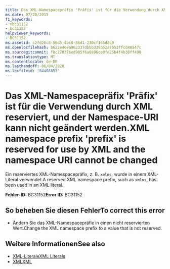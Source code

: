 ```yaml
---
title: Das XML-Namespacepräfix 'Präfix' ist für die Verwendung durch XML reserviert, und der Namespace-URI kann nicht geändert werden.
ms.date: 07/20/2015
f1_keywords:
- vbc31152
- bc31152
helpviewer_keywords:
- BC31152
ms.assetid: c2fd26c8-56d5-4bc0-86d1-230cf165d8c0
ms.openlocfilehash: b622e46ea962337dbbb339b52a7b52ffcd48a47c
ms.sourcegitcommit: f8c270376ed905f6a8896ce0fe25b4f4b38ff498
ms.translationtype: MT
ms.contentlocale: de-DE
ms.lasthandoff: 06/04/2020
ms.locfileid: "84408853"
---
```

# <a name="xml-namespace-prefix-prefix-is-reserved-for-use-by-xml-and-the-namespace-uri-cannot-be-changed"></a><span data-ttu-id="530e3-102">Das XML-Namespacepräfix 'Präfix' ist für die Verwendung durch XML reserviert, und der Namespace-URI kann nicht geändert werden.</span><span class="sxs-lookup"><span data-stu-id="530e3-102">XML namespace prefix 'prefix' is reserved for use by XML and the namespace URI cannot be changed</span></span>
<span data-ttu-id="530e3-103">Ein reserviertes XML-Namespacepräfix, z. B. `xmlns`, wurde in einem XML-Literal verwendet.</span><span class="sxs-lookup"><span data-stu-id="530e3-103">A reserved XML namespace prefix, such as `xmlns`, has been used in an XML literal.</span></span>  
  
 <span data-ttu-id="530e3-104">**Fehler-ID:** BC31152</span><span class="sxs-lookup"><span data-stu-id="530e3-104">**Error ID:** BC31152</span></span>  
  
## <a name="to-correct-this-error"></a><span data-ttu-id="530e3-105">So beheben Sie diesen Fehler</span><span class="sxs-lookup"><span data-stu-id="530e3-105">To correct this error</span></span>  
  
- <span data-ttu-id="530e3-106">Ändern Sie das XML-Namespacepräfix in einen nicht reservierten Wert.</span><span class="sxs-lookup"><span data-stu-id="530e3-106">Change the XML namespace prefix to a value that is not reserved.</span></span>  
  
## <a name="see-also"></a><span data-ttu-id="530e3-107">Weitere Informationen</span><span class="sxs-lookup"><span data-stu-id="530e3-107">See also</span></span>

- [<span data-ttu-id="530e3-108">XML-Literale</span><span class="sxs-lookup"><span data-stu-id="530e3-108">XML Literals</span></span>](../language-reference/xml-literals/index.md)
- [<span data-ttu-id="530e3-109">XML</span><span class="sxs-lookup"><span data-stu-id="530e3-109">XML</span></span>](../programming-guide/language-features/xml/index.md)
